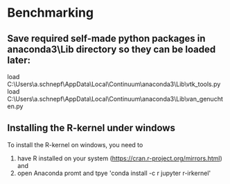 # Benchmarking

## Save required self-made python packages in anaconda3\Lib directory so they can be loaded later: 
load C:\Users\a.schnepf\AppData\Local\Continuum\anaconda3\Lib\vtk_tools.py
load C:\Users\a.schnepf\AppData\Local\Continuum\anaconda3\Lib\van_genuchten.py

## Installing the R-kernel under windows
To install the R-kernel on windows, you need to 
1. have R installed on your system (https://cran.r-project.org/mirrors.html) and
2. open Anaconda promt and tpye 'conda install -c r jupyter r-irkernel'
